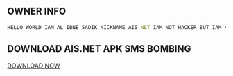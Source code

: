 ## OWNER INFO

```javascript
HELLO WORLD IAM AL IBNE SADIK NICKNAME AIS.NET IAM NOT HACKER BUT IAM A DANGER
````


## DOWNLOAD AIS.NET APK SMS BOMBING
<a href=" ">DOWNLOAD NOW</a>
